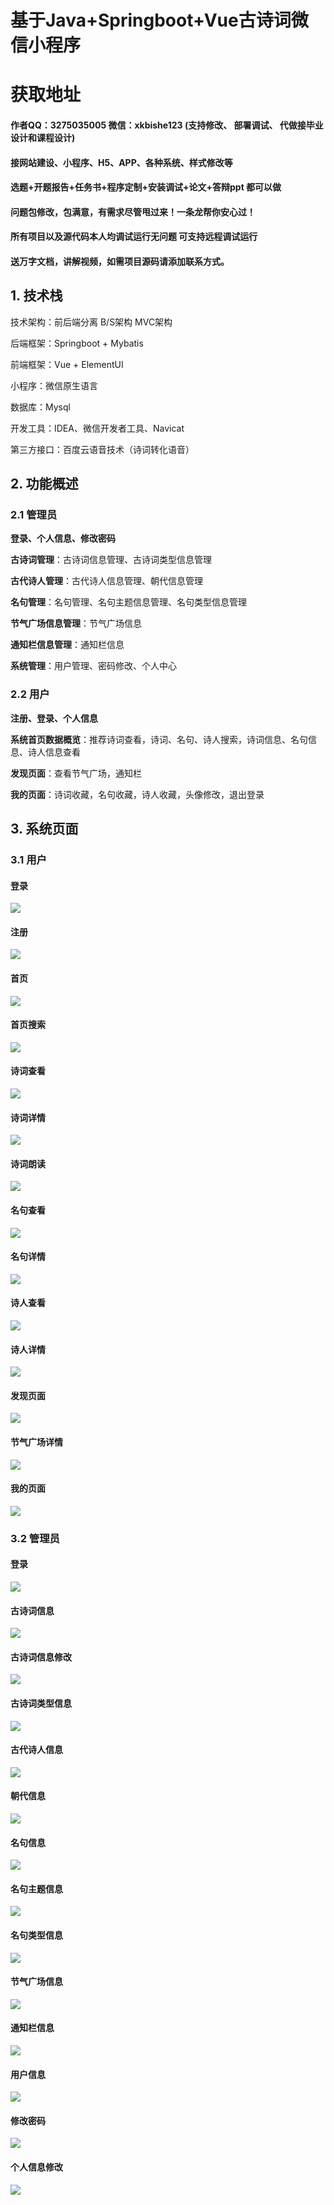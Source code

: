# 基于Java+Springboot+Vue古诗词微信小程序

# 获取地址

#### 作者QQ：3275035005 微信：xkbishe123 (支持修改、 部署调试、 代做接毕业设计和课程设计)

#### 接网站建设、小程序、H5、APP、各种系统、样式修改等

#### 选题+开题报告+任务书+程序定制+安装调试+论文+答辩ppt 都可以做

#### 问题包修改，包满意，有需求尽管甩过来！一条龙帮你安心过！

#### 所有项目以及源代码本人均调试运行无问题 可支持远程调试运行

#### 送万字文档，讲解视频，如需项目源码请添加联系方式。

## 1. 技术栈

技术架构：前后端分离     B/S架构    MVC架构

后端框架：Springboot + Mybatis

前端框架：Vue + ElementUI

小程序：微信原生语言

数据库：Mysql

开发工具：IDEA、微信开发者工具、Navicat 

第三方接口：百度云语音技术（诗词转化语音）

## 2. 功能概述

### 2.1 **管理员**

**登录、个人信息、修改密码**

**古诗词管理**：古诗词信息管理、古诗词类型信息管理

**古代诗人管理**：古代诗人信息管理、朝代信息管理

**名句管理**：名句管理、名句主题信息管理、名句类型信息管理

**节气广场信息管理**：节气广场信息

**通知栏信息管理**：通知栏信息

**系统管理**：用户管理、密码修改、个人中心

### 2.2 **用户**

**注册、登录、个人信息**

**系统首页数据概览**：推荐诗词查看，诗词、名句、诗人搜索，诗词信息、名句信息、诗人信息查看

**发现页面**：查看节气广场，通知栏

**我的页面**：诗词收藏，名句收藏，诗人收藏，头像修改，退出登录

## 3. 系统页面

### 3.1 用户

#### 登录



![](image/1.png)

#### 注册

![](image/2.png)

#### 首页

![](image/3.png)

#### 首页搜索

![](image/13.png)

#### 诗词查看

![](image/5.png)

#### 诗词详情

![](image/10.png)

#### 诗词朗读

![](image/9.png)

#### 名句查看

![](image/6.png)

#### 名句详情

![](image/12.png)

#### 诗人查看

![](image/7.png)

#### 诗人详情

![](image/11.png)

#### 发现页面

![](image/14.png)

#### 节气广场详情

![](image/4.png)

#### 我的页面

![](image/8.png)

### 3.2 **管理员**

#### 登录

![](image/33.png)

#### 古诗词信息

![](image/20.png)



#### 古诗词信息修改

![](image/32.png)

#### 古诗词类型信息

![](image/21.png)

#### 古代诗人信息

![](image/22.png)

#### 朝代信息

![](image/23.png)

#### 名句信息

![](image/24.png)

#### 名句主题信息

![](image/25.png)

#### 名句类型信息

![](image/26.png)

#### 节气广场信息

![](image/27.png)

#### 通知栏信息

![](image/28.png)

#### 用户信息

![](image/29.png)

#### 修改密码

![](image/30.png)

#### 个人信息修改

![](image/31.png)
